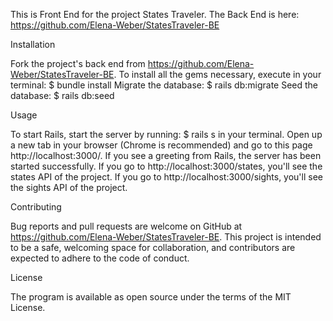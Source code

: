 This is Front End for the project States Traveler.
The Back End is here: https://github.com/Elena-Weber/StatesTraveler-BE

Installation

Fork the project's back end from https://github.com/Elena-Weber/StatesTraveler-BE. To install all the gems necessary, execute in your terminal:
$ bundle install
Migrate the database:
$ rails db:migrate
Seed the database:
$ rails db:seed

Usage

To start Rails, start the server by running:
$ rails s
in your terminal. Open up a new tab in your browser (Chrome is recommended) and go to this page http://localhost:3000/. If you see a greeting from Rails, the server has been started successfully. If you go to http://localhost:3000/states, you'll see the states API of the project. If you go to http://localhost:3000/sights, you'll see the sights API of the project.

Contributing

Bug reports and pull requests are welcome on GitHub at https://github.com/Elena-Weber/StatesTraveler-BE. This project is intended to be a safe, welcoming space for collaboration, and contributors are expected to adhere to the code of conduct.

License

The program is available as open source under the terms of the MIT License.
